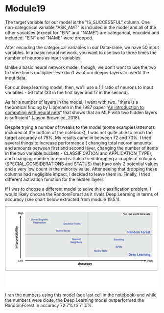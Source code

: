 # Module19

The target variable for our model is the "IS_SUCCESSFUL" column.  One non-categorical variable "ASK_AMT" is included in the model and all of the other variables (except for "EIN" and "NAME") are categorical, encoded and included.  "EIN" and "NAME" were dropped.

After encoding the categorical variables in our DataFrame, we have 50 input variables.  In a basic neural network, you want to use two to three times the number of neurons as input variables.

Unlike a basic neural network model, though, we don’t want to use the two to three times multiplier—we don’t want
our deeper layers to overfit the input data.

For our deep learning model, then, we'll use a 1:1 ratio of neurons to input variables - 50 total (33 in the  first layer and 17 in the second).

As far a number of layers in the model, I went with two.  "there is a theoretical finding by Lippmann in the 1987 paper “[An introduction to computing with neural nets](https://ieeexplore.ieee.org/abstract/document/1165576/)” that shows that an MLP with two hidden layers is sufficient" (Jason Brownlee, 2018).

Despite trying a number of tweaks to the model (some examples/attempts included at the bottom of the notebook), I was not quite able to reach the target accuracy of 75%.  My results came in between 72 and 73%.  I tried several things to increase performance ( changing total neuron amounts and amounts between first and second layer, changing the number of items in the two variable buckets - CLASSIFICATION and APPLICATION_TYPE), and changing number or epochs.  I also tried dropping a couple of columns (SPECIAL_CONSIDERATIONS and STATUS) that have only 2 potential values and a very low count in the minority value.  After seeing that dropping these columns had negligible impact, I decided to leave them in.  Finally, I tried different activation function for the hidden layers

If I was to choose a different model to solve this classification problem, I would likely choose the RandomForest as it rivals Deep Learning in terms of accuracy (see chart below extracted from module 19.5.1).  

<img src="model_options.png" width="500" >

I ran the numbers using this model (see last cell in the notebook) and while the numbers were close, the Deep Learning model outperformed the RandomForest in accuracy 72.7% to 71.0%.
